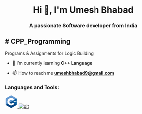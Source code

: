 <h1 align="center">Hi 👋, I'm Umesh Bhabad</h1>
<h3 align="center">A passionate Software developer from India</h3>
<h2># CPP_Programming</h2>
<p>Programs &amp; Assignments for Logic Building</p>

- 🌱 I’m currently learning **C++ Language**<br>

- 📫 How to reach me **umeshbhabad9@gmail.com**

<p align="left">
</p>

<h3 align="left">Languages and Tools:</h3>
<p align="left"> <a href="https://www.w3schools.com/cpp/" target="_blank" rel="noreferrer"> <img src="https://raw.githubusercontent.com/devicons/devicon/master/icons/cplusplus/cplusplus-original.svg" alt="cplusplus" width="40" height="40"/> </a> <a href="https://git-scm.com/" target="_blank" rel="noreferrer"> <img src="https://www.vectorlogo.zone/logos/git-scm/git-scm-icon.svg" alt="git" width="40" height="40"/> </a> </p>

